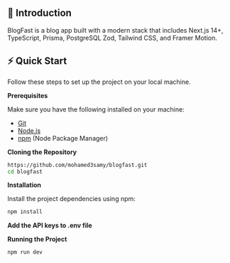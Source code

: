 ## <a name="introduction">🤖 Introduction</a>

BlogFast is a blog app built with a modern stack that includes Next.js 14+, TypeScript, Prisma, PostgreSQL Zod, Tailwind CSS, and Framer Motion.

## <a name="quick-start">⚡ Quick Start</a>

Follow these steps to set up the project on your local machine.

**Prerequisites**

Make sure you have the following installed on your machine:

- [Git](https://git-scm.com/)
- [Node.js](https://nodejs.org/en)
- [npm](https://www.npmjs.com/) (Node Package Manager)

**Cloning the Repository**

```bash
https://github.com/mohamed3samy/blogfast.git
cd blogfast
```
**Installation**

Install the project dependencies using npm:

```bash
npm install
```

**Add the API keys to .env file**

**Running the Project**

```bash
npm run dev
```

